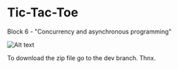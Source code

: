 # Tic-Tac-Toe

Block 6 - "Concurrency and asynchronous programming"			

![Alt text](https://github.com/noshum/HomeWorkBlockConcurrencyAsync/blob/main/TicTacToeScreen.png)

To download the zip file go to the dev branch. Thnx.
